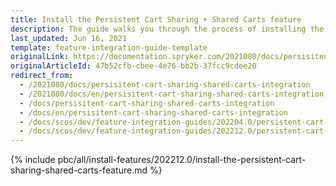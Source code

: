 ```yaml
---
title: Install the Persistent Cart Sharing + Shared Carts feature
description: The guide walks you through the process of installing the Shared Carts and Persistent Cart Sharing features in the project.
last_updated: Jun 16, 2021
template: feature-integration-guide-template
originalLink: https://documentation.spryker.com/2021080/docs/persisitent-cart-sharing-shared-carts-integration
originalArticleId: 47b52cfb-cbee-4e76-bb2b-37fcc9cdee20
redirect_from:
  - /2021080/docs/persisitent-cart-sharing-shared-carts-integration
  - /2021080/docs/en/persisitent-cart-sharing-shared-carts-integration
  - /docs/persisitent-cart-sharing-shared-carts-integration
  - /docs/en/persisitent-cart-sharing-shared-carts-integration
  - /docs/scos/dev/feature-integration-guides/202204.0/persistent-cart-sharing-shared-carts-feature-integration.html
  - /docs/scos/dev/feature-integration-guides/202212.0/persistent-cart-sharing-shared-carts-feature-integration.html
---
```


{% include pbc/all/install-features/202212.0/install-the-persistent-cart-sharing-shared-carts-feature.md %} <!-- To edit, see /_includes/pbc/all/install-features/202212.0/install-the-persistent-cart-sharing-shared-carts-feature.md -->
